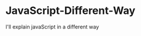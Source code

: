                                                                                                                                                                                                                             
# JavaScript-Different-Way
I'll explain javaScript in a different way       
  









